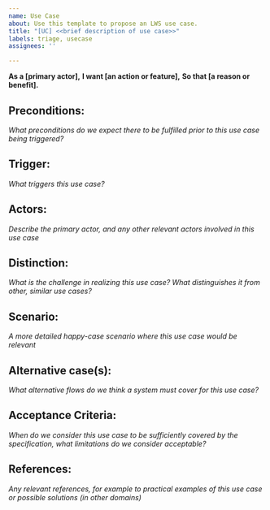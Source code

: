 ```yaml
---
name: Use Case
about: Use this template to propose an LWS use case.
title: "[UC] <<brief description of use case>>"
labels: triage, usecase
assignees: ''

---
```


**As a [primary actor],**
**I want [an action or feature],**
**So that [a reason or benefit].**

## Preconditions:

*What preconditions do we expect there to be fulfilled prior to this use case being triggered?*

## Trigger:

*What triggers this use case?*

## Actors:

*Describe the primary actor, and any other relevant actors involved in this use case*

## Distinction:

*What is the challenge in realizing this use case? What distinguishes it from other, similar use cases?*

## Scenario:

*A more detailed happy-case scenario where this use case would be relevant*

## Alternative case(s):

*What alternative flows do we think a system must cover for this use case?*

## Acceptance Criteria:

*When do we consider this use case to be sufficiently covered by the specification, what limitations do we consider acceptable?*

## References:

*Any relevant references, for example to practical examples of this use case or possible solutions (in other domains)*
